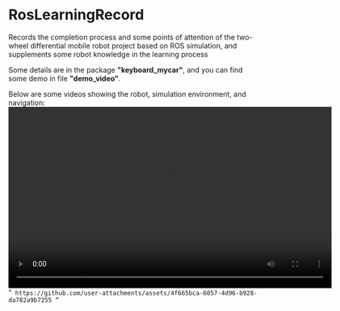 # RosLearningRecord
Records the completion process and some points of attention of the two-wheel differential mobile robot project based on ROS simulation, and supplements some robot knowledge in the learning process

Some details are in the package **"keyboard_mycar"**, and you can find some demo in file **"demo_video"**.    

Below are some videos showing the robot, simulation environment, and navigation:  
<video width="640" height="360" controls>
  <source src="https://raw.githubusercontent.com/zjutony/RosLearningRecord/main/demo_video/mycar.mp4" type="video/mp4">
  Your browser does not support the video tag.
</video>
“`
https://github.com/user-attachments/assets/4f665bca-6057-4d96-b928-da782a9b7255
“`



